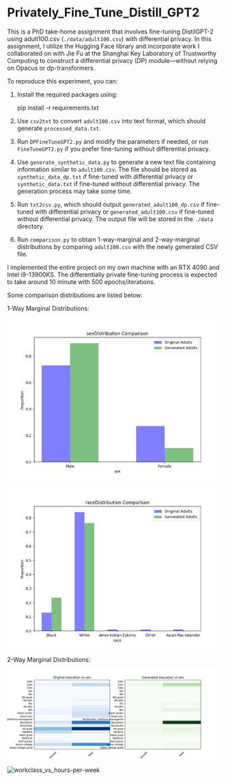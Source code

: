 # Privately_Fine_Tune_Distill_GPT2

This is a PhD take-home assignment that involves fine-tuning DistilGPT-2 using adult100.csv (`./data/adult100.csv`) with differential privacy. In this assignment, I utilize the Hugging Face library and incorporate work I collaborated on with Jie Fu at the Shanghai Key Laboratory of Trustworthy Computing to construct a differential privacy (DP) module—without relying on Opacus or dp-transformers.

To reproduce this experiment, you can:

1. Install the required packages using:

   pip install -r requirements.txt

2. Use `csv2txt` to convert `adult100.csv` into text format, which should generate `processed_data.txt`.

3. Run `DPFineTuneGPT2.py` and modify the parameters if needed, or run `FineTuneGPT2.py` if you prefer fine-tuning without differential privacy.

4. Use `generate_synthetic_data.py` to generate a new text file containing information similar to `adult100.csv`. The file should be stored as `synthetic_data_dp.txt` if fine-tuned with differential privacy or `synthetic_data.txt` if fine-tuned without differential privacy. The generation process may take some time.

5. Run `txt2csv.py`, which should output `generated_adult100_dp.csv` if fine-tuned with differential privacy or `generated_adult100.csv` if fine-tuned without differential privacy. The output file will be stored in the `./data` directory.

6. Run `comparison.py` to obtain 1-way-marginal and 2-way-marginal distributions by comparing `adult100.csv` with the newly generated CSV file.

I implemented the entire project on my own machine with an RTX 4090 and Intel i9-13900KS. The differentially private fine-tuning process is expected to take around 10 minute with 500 epochs/iterations.

Some comparison distributions are listed below:

1-Way Marginal Distributions:

![sex](plots/sex.png)

![race](plots/race.png)

2-Way Marginal Distributions:

![education_vs_sex](plots/education_vs_sex.png)

![workclass_vs_hours-per-week](workclass_vs_hours-per-week.png)

